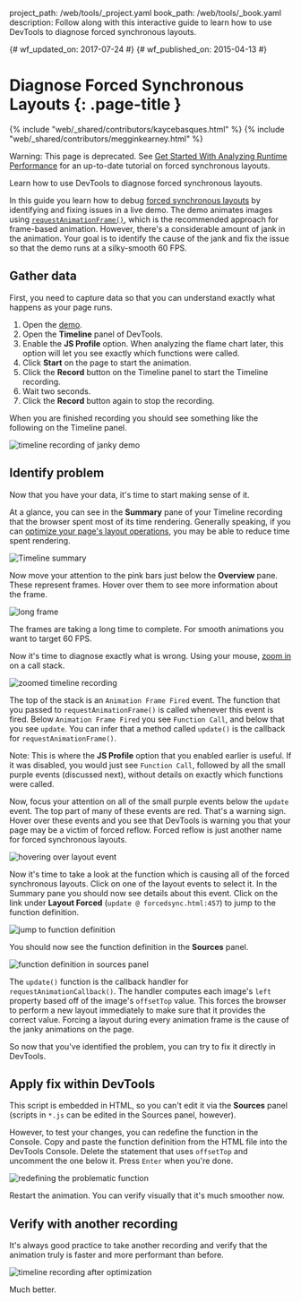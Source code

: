 project_path: /web/tools/_project.yaml
book_path: /web/tools/_book.yaml
description: Follow along with this interactive guide to learn how to use  DevTools to diagnose forced synchronous layouts.

{# wf_updated_on: 2017-07-24 #}
{# wf_published_on: 2015-04-13 #}

# Diagnose Forced Synchronous Layouts {: .page-title }

{% include "web/_shared/contributors/kaycebasques.html" %}
{% include "web/_shared/contributors/megginkearney.html" %}

Warning: This page is deprecated. See [Get Started With Analyzing Runtime
Performance](/web/tools/chrome-devtools/evaluate-performance) for an
up-to-date tutorial on forced synchronous layouts.

Learn how to use DevTools to diagnose forced synchronous 
layouts.

In this guide you learn how to debug [forced synchronous layouts][fsl] by 
identifying and fixing issues in a live demo.  The demo animates images 
using [`requestAnimationFrame()`][raf], which is the recommended approach for 
frame-based animation. However, there's a considerable amount of jank in the 
animation. Your goal is to identify the cause of the jank and fix the issue so 
that the demo runs at a silky-smooth 60 FPS. 

[fsl]: /web/fundamentals/performance/rendering/avoid-large-complex-layouts-and-layout-thrashing#avoid-forced-synchronous-layouts

[raf]: /web/fundamentals/performance/rendering/optimize-javascript-execution#use-requestanimationframe-for-visual-changes


## Gather data

First, you need to capture data so that you can understand exactly what happens
as your page runs. 

1. Open the [demo](https://googlesamples.github.io/web-fundamentals/tools/chrome-devtools/rendering-tools/forcedsync.html).
1. Open the **Timeline** panel of DevTools.
1. Enable the **JS Profile** option. When analyzing the flame chart later, this
   option will let you see exactly which functions were called. 
1. Click **Start** on the page to start the animation.
1. Click the **Record** button on the Timeline panel to start the Timeline
   recording. 
1. Wait two seconds.
1. Click the **Record** button again to stop the recording. 

When you are finished recording you should see something like the following
on the Timeline panel. 

![timeline recording of janky demo](imgs/demo-recording.png)

## Identify problem

Now that you have your data, it's time to start making sense of it. 

At a glance, you can see in the **Summary** pane of your Timeline recording 
that the browser spent most of its time rendering. Generally speaking, if you
can [optimize your page's layout operations][layout], you may be able to reduce
time spent rendering. 

![Timeline summary](imgs/summary.png)

Now move your attention to the pink bars just below the **Overview** pane. 
These represent frames. Hover over them to see more information about the
frame.

![long frame](imgs/long-frame.png)

The frames are taking a long time to complete. For smooth animations you want
to target 60 FPS. 

Now it's time to diagnose exactly what is wrong. Using your mouse, 
[zoom in][zoom] on a call stack. 

![zoomed timeline recording](imgs/zoom.png)

The top of the stack is an `Animation Frame Fired` event. The function that you
passed to `requestAnimationFrame()` is called whenever this event is fired.
Below `Animation Frame Fired` you see `Function Call`, and below that you 
see `update`. You can infer that a method called `update()` is the callback for
`requestAnimationFrame()`. 

Note: This is where the **JS Profile** option that you enabled earlier is 
useful. If it was disabled, you would just see `Function Call`, followed
by all the small purple events (discussed next), without details on exactly
which functions were called.

Now, focus your attention on all of the small purple events below the `update`
event. The top part of many of these events are red. That's a warning sign. 
Hover over these events and you see that DevTools is warning you that your 
page may be a victim of forced reflow. Forced reflow is just another name for 
forced synchronous layouts. 

![hovering over layout event](imgs/layout-hover.png)

Now it's time to take a look at the function which is causing all of the 
forced synchronous layouts. Click on one of the layout events to select it.
In the Summary pane you should now see details about this event. Click on the
link under **Layout Forced** (`update @ forcedsync.html:457`) to jump to
the function definition.

![jump to function definition](imgs/jump.png)

You should now see the function definition in the **Sources** panel. 

![function definition in sources panel](imgs/definition.png)

The `update()` function is the callback handler for 
`requestAnimationCallback()`. The handler computes each image's `left` property
based off of the image's `offsetTop` value. This forces the browser to perform
a new layout immediately to make sure that it provides the correct value. 
Forcing a layout during every animation frame is the cause of the janky
animations on the page. 

So now that you've identified the problem, you can try to fix it directly
in DevTools.

[layout]: /web/tools/chrome-devtools/profile/rendering-tools/analyze-runtime#layout
[zoom]: /web/tools/chrome-devtools/profile/evaluate-performance/timeline-tool#zoom

## Apply fix within DevTools

This script is embedded in HTML, so you can't edit it via the **Sources** panel
(scripts in `*.js` can be edited in the Sources panel, however). 

However, to test your changes, you can redefine the function in the Console.
Copy and paste the function definition from the HTML file into the DevTools
Console. Delete the statement that uses `offsetTop` and uncomment the one 
below it. Press `Enter` when you're done. 

![redefining the problematic function](imgs/redefinition.png)

Restart the animation. You can verify visually that it's much smoother now. 

## Verify with another recording

It's always good practice to take another recording and verify that the 
animation truly is faster and more performant than before. 

![timeline recording after optimization](imgs/after.png)

Much better.
